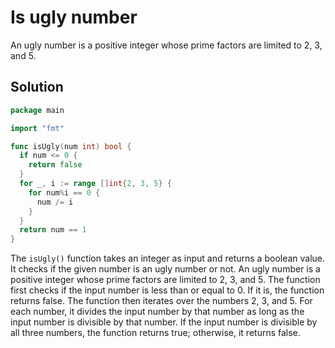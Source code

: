 # Is ugly number

An ugly number is a positive integer whose prime factors are limited to 2, 3, and 5.

## Solution

```go
package main

import "fmt"

func isUgly(num int) bool {
  if num <= 0 {
    return false
  }
  for _, i := range []int{2, 3, 5} {
    for num%i == 0 {
      num /= i
    }
  }
  return num == 1
}
```

The `isUgly()` function takes an integer as input and returns a boolean value. It checks if the given number is an ugly number or not. An ugly number is a positive integer whose prime factors are limited to 2, 3, and 5. The function first checks if the input number is less than or equal to 0. If it is, the function returns false. The function then iterates over the numbers 2, 3, and 5. For each number, it divides the input number by that number as long as the input number is divisible by that number. If the input number is divisible by all three numbers, the function returns true; otherwise, it returns false.
